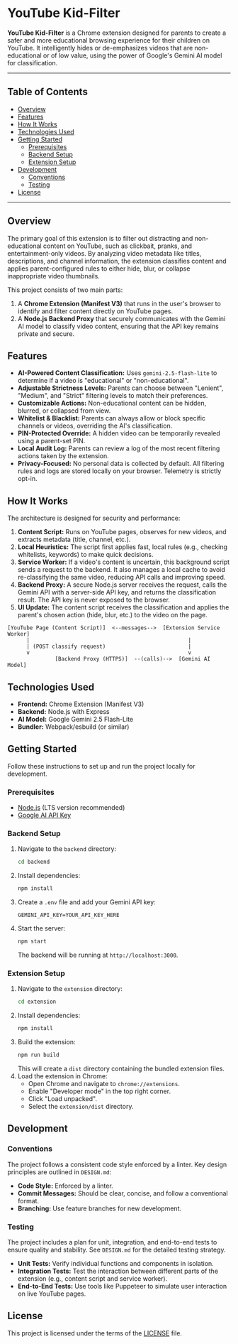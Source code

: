 # YouTube Kid-Filter

**YouTube Kid-Filter** is a Chrome extension designed for parents to create a safer and more educational browsing experience for their children on YouTube. It intelligently hides or de-emphasizes videos that are non-educational or of low value, using the power of Google's Gemini AI model for classification.

---

## Table of Contents

- [Overview](#overview)
- [Features](#features)
- [How It Works](#how-it-works)
- [Technologies Used](#technologies-used)
- [Getting Started](#getting-started)
  - [Prerequisites](#prerequisites)
  - [Backend Setup](#backend-setup)
  - [Extension Setup](#extension-setup)
- [Development](#development)
  - [Conventions](#conventions)
  - [Testing](#testing)
- [License](#license)

---

## Overview

The primary goal of this extension is to filter out distracting and non-educational content on YouTube, such as clickbait, pranks, and entertainment-only videos. By analyzing video metadata like titles, descriptions, and channel information, the extension classifies content and applies parent-configured rules to either hide, blur, or collapse inappropriate video thumbnails.

This project consists of two main parts:
1.  A **Chrome Extension (Manifest V3)** that runs in the user's browser to identify and filter content directly on YouTube pages.
2.  A **Node.js Backend Proxy** that securely communicates with the Gemini AI model to classify video content, ensuring that the API key remains private and secure.

## Features

*   **AI-Powered Content Classification:** Uses `gemini-2.5-flash-lite` to determine if a video is "educational" or "non-educational".
*   **Adjustable Strictness Levels:** Parents can choose between "Lenient", "Medium", and "Strict" filtering levels to match their preferences.
*   **Customizable Actions:** Non-educational content can be hidden, blurred, or collapsed from view.
*   **Whitelist & Blacklist:** Parents can always allow or block specific channels or videos, overriding the AI's classification.
*   **PIN-Protected Override:** A hidden video can be temporarily revealed using a parent-set PIN.
*   **Local Audit Log:** Parents can review a log of the most recent filtering actions taken by the extension.
*   **Privacy-Focused:** No personal data is collected by default. All filtering rules and logs are stored locally on your browser. Telemetry is strictly opt-in.

## How It Works

The architecture is designed for security and performance:

1.  **Content Script:** Runs on YouTube pages, observes for new videos, and extracts metadata (title, channel, etc.).
2.  **Local Heuristics:** The script first applies fast, local rules (e.g., checking whitelists, keywords) to make quick decisions.
3.  **Service Worker:** If a video's content is uncertain, this background script sends a request to the backend. It also manages a local cache to avoid re-classifying the same video, reducing API calls and improving speed.
4.  **Backend Proxy:** A secure Node.js server receives the request, calls the Gemini API with a server-side API key, and returns the classification result. The API key is never exposed to the browser.
5.  **UI Update:** The content script receives the classification and applies the parent's chosen action (hide, blur, etc.) to the video on the page.

```
[YouTube Page (Content Script)]  <--messages-->  [Extension Service Worker]
      |                                                  |
      | (POST classify request)                          |
      v                                                  v
               [Backend Proxy (HTTPS)]  --(calls)-->  [Gemini AI Model]
```

## Technologies Used

*   **Frontend:** Chrome Extension (Manifest V3)
*   **Backend:** Node.js with Express
*   **AI Model:** Google Gemini 2.5 Flash-Lite
*   **Bundler:** Webpack/esbuild (or similar)

## Getting Started

Follow these instructions to set up and run the project locally for development.

### Prerequisites

*   [Node.js](https://nodejs.org/) (LTS version recommended)
*   [Google AI API Key](https://aistudio.google.com/app/apikey)

### Backend Setup

1.  Navigate to the `backend` directory:
    ```sh
    cd backend
    ```
2.  Install dependencies:
    ```sh
    npm install
    ```
3.  Create a `.env` file and add your Gemini API key:
    ```
    GEMINI_API_KEY=YOUR_API_KEY_HERE
    ```
4.  Start the server:
    ```sh
    npm start
    ```
    The backend will be running at `http://localhost:3000`.

### Extension Setup

1.  Navigate to the `extension` directory:
    ```sh
    cd extension
    ```
2.  Install dependencies:
    ```sh
    npm install
    ```
3.  Build the extension:
    ```sh
    npm run build
    ```
    This will create a `dist` directory containing the bundled extension files.
4.  Load the extension in Chrome:
    *   Open Chrome and navigate to `chrome://extensions`.
    *   Enable "Developer mode" in the top right corner.
    *   Click "Load unpacked".
    *   Select the `extension/dist` directory.

## Development

### Conventions

The project follows a consistent code style enforced by a linter. Key design principles are outlined in `DESIGN.md`:
*   **Code Style:** Enforced by a linter.
*   **Commit Messages:** Should be clear, concise, and follow a conventional format.
*   **Branching:** Use feature branches for new development.

### Testing

The project includes a plan for unit, integration, and end-to-end tests to ensure quality and stability. See `DESIGN.md` for the detailed testing strategy.

*   **Unit Tests:** Verify individual functions and components in isolation.
*   **Integration Tests:** Test the interaction between different parts of the extension (e.g., content script and service worker).
*   **End-to-End Tests:** Use tools like Puppeteer to simulate user interaction on live YouTube pages.

## License

This project is licensed under the terms of the [LICENSE](LICENSE) file.
